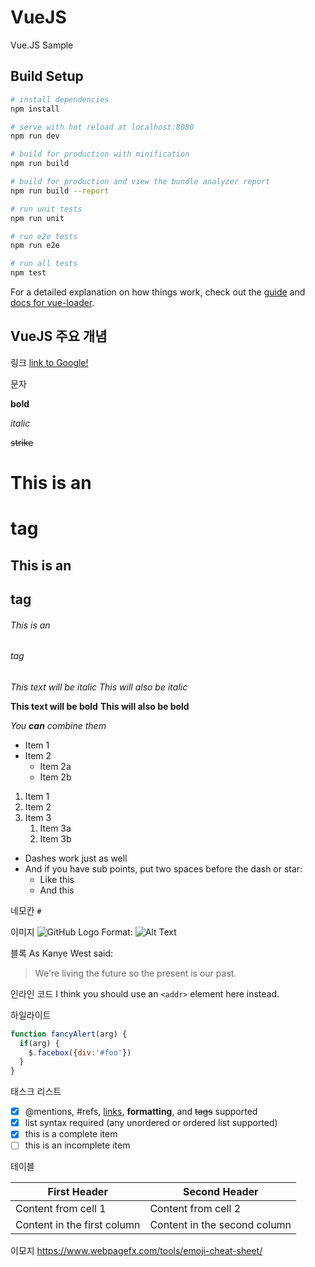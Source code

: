 # VueJS
Vue.JS Sample

## Build Setup

``` bash
# install dependencies
npm install

# serve with hot reload at localhost:8080
npm run dev

# build for production with minification
npm run build

# build for production and view the bundle analyzer report
npm run build --report

# run unit tests
npm run unit

# run e2e tests
npm run e2e

# run all tests
npm test
```

For a detailed explanation on how things work, check out the [guide](http://vuejs-templates.github.io/webpack/) and [docs for vue-loader](http://vuejs.github.io/vue-loader).


## VueJS 주요 개념 


링크 
[link to Google!](http://google.com)



문자

**bold**

*italic*
 
~~strike~~

# This is an <h1> tag
## This is an <h2> tag
###### This is an <h6> tag

*This text will be italic*
_This will also be italic_

**This text will be bold**
__This will also be bold__

_You **can** combine them_

* Item 1
* Item 2
  * Item 2a
  * Item 2b

1. Item 1
1. Item 2
1. Item 3
   1. Item 3a
   1. Item 3b

- Dashes work just as well
- And if you have sub points, put two spaces before the dash or star:
  - Like this
  - And this

네모칸 
`#`



이미지 
![GitHub Logo](/images/logo.png)
Format: ![Alt Text](url)

블록 
As Kanye West said:

> We're living the future so
> the present is our past.

인라인 코드 
I think you should use an
`<addr>` element here instead.

하일라이트 
```javascript
function fancyAlert(arg) {
  if(arg) {
    $.facebox({div:'#foo'})
  }
}
```

태스크 리스트 

- [x] @mentions, #refs, [links](), **formatting**, and <del>tags</del> supported
- [x] list syntax required (any unordered or ordered list supported)
- [x] this is a complete item
- [ ] this is an incomplete item

테이블
 
First Header | Second Header
------------ | -------------
Content from cell 1 | Content from cell 2
Content in the first column | Content in the second column

이모지 
https://www.webpagefx.com/tools/emoji-cheat-sheet/

